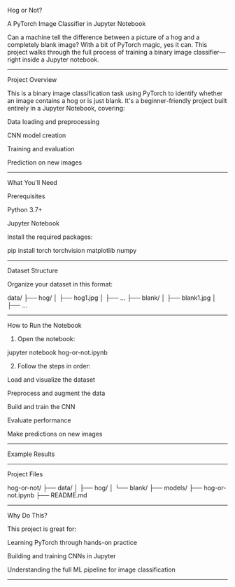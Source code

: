 Hog or Not?

A PyTorch Image Classifier in Jupyter Notebook

Can a machine tell the difference between a picture of a hog and a completely blank image? With a bit of PyTorch magic, yes it can. This project walks through the full process of training a binary image classifier—right inside a Jupyter notebook.


---

Project Overview

This is a binary image classification task using PyTorch to identify whether an image contains a hog or is just blank. It's a beginner-friendly project built entirely in a Jupyter Notebook, covering:

Data loading and preprocessing

CNN model creation

Training and evaluation

Prediction on new images



---

What You'll Need

Prerequisites

Python 3.7+

Jupyter Notebook

Install the required packages:


pip install torch torchvision matplotlib numpy


---

Dataset Structure

Organize your dataset in this format:

data/
├── hog/
│   ├── hog1.jpg
│   ├── ...
├── blank/
│   ├── blank1.jpg
│   ├── ...


---

How to Run the Notebook

1. Open the notebook:



jupyter notebook hog-or-not.ipynb

2. Follow the steps in order:

Load and visualize the dataset

Preprocess and augment the data

Build and train the CNN

Evaluate performance

Make predictions on new images





---

Example Results


---

Project Files

hog-or-not/
├── data/
│   ├── hog/
│   └── blank/
├── models/
├── hog-or-not.ipynb
├── README.md


---

Why Do This?

This project is great for:

Learning PyTorch through hands-on practice

Building and training CNNs in Jupyter

Understanding the full ML pipeline for image classification



---
